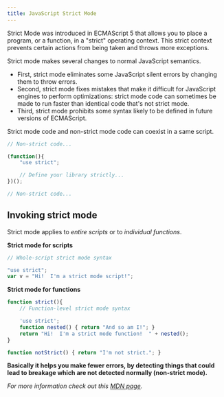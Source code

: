 ```yaml
---
title: JavaScript Strict Mode
---
```

Strict Mode was introduced in ECMAScript 5 that allows you to place a program, or a function, in a "strict" operating context. This strict context prevents certain actions from being taken and throws more exceptions.

Strict mode makes several changes to normal JavaScript semantics.

*   First, strict mode eliminates some JavaScript silent errors by changing them to throw errors.
*   Second, strict mode fixes mistakes that make it difficult for JavaScript engines to perform optimizations: strict mode code can sometimes be made to run faster than identical code that's not strict mode.
*   Third, strict mode prohibits some syntax likely to be defined in future versions of ECMAScript.

Strict mode code and non-strict mode code can coexist in a same script.

```javascript
// Non-strict code...

(function(){
    "use strict";

    // Define your library strictly...
})();

// Non-strict code...
```

## Invoking strict mode

Strict mode applies to _entire scripts_ or to _individual functions_.

**Strict mode for scripts**

```javascript
// Whole-script strict mode syntax

"use strict";
var v = "Hi!  I'm a strict mode script!";
```

**Strict mode for functions**

```javascript
function strict(){
    // Function-level strict mode syntax

    'use strict';
    function nested() { return "And so am I!"; }
    return "Hi!  I'm a strict mode function!  " + nested();
}

function notStrict() { return "I'm not strict."; }
```

**Basically it helps you make fewer errors, by detecting things that could lead to breakage which are not detected normally (non-strict mode).**

_For more information check out this <a href='https://developer.mozilla.org/en/docs/Web/JavaScript/Reference/Strict_mode' target='_blank' rel='nofollow'>MDN page</a>._